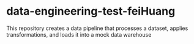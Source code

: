 # data-engineering-test-feiHuang
This repository creates a data pipeline that processes a dataset, applies transformations, and loads it into a mock data warehouse
